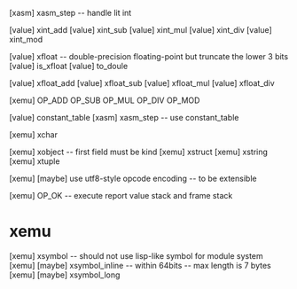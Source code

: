 [xasm] xasm_step -- handle lit int

[value] xint_add
[value] xint_sub
[value] xint_mul
[value] xint_div
[value] xint_mod

[value] xfloat -- double-precision floating-point but truncate the lower 3 bits
[value] is_xfloat
[value] to_doule

[value] xfloat_add
[value] xfloat_sub
[value] xfloat_mul
[value] xfloat_div

[xemu] OP_ADD OP_SUB OP_MUL OP_DIV OP_MOD


[value] constant_table
[xasm] xasm_step -- use constant_table


[xemu] xchar

[xemu] xobject -- first field must be kind
[xemu] xstruct
[xemu] xstring
[xemu] xtuple

[xemu] [maybe] use utf8-style opcode encoding -- to be extensible

[xemu] OP_OK -- execute report value stack and frame stack

# xemu

[xemu] xsymbol -- should not use lisp-like symbol for module system
[xemu] [maybe] xsymbol_inline -- within 64bits -- max length is 7 bytes
[xemu] [maybe] xsymbol_long
